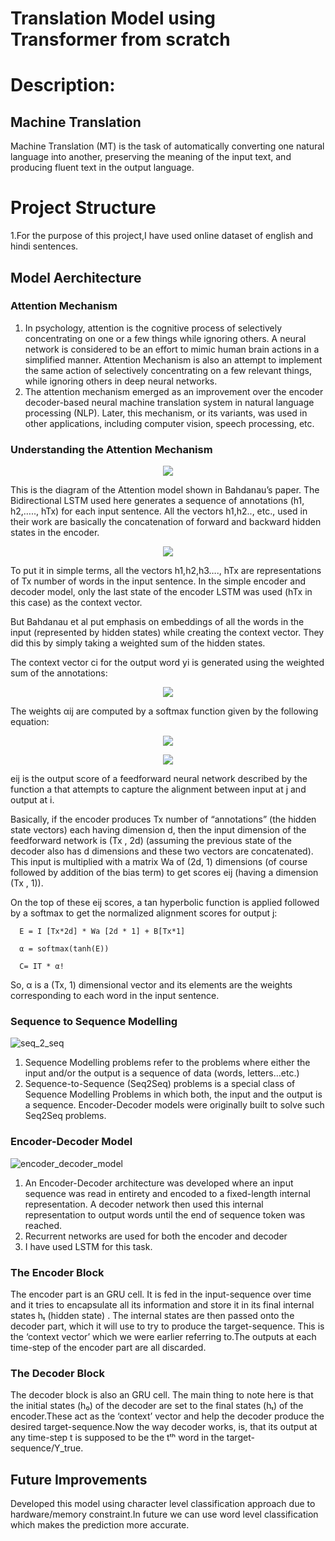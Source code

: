 # Translation Model using Transformer from scratch

# Description:

## Machine Translation
Machine Translation (MT) is the task of automatically converting one natural language into another, preserving the meaning of the input text, and producing fluent text in the output language.


# Project Structure

1.For the purpose of this project,I have used online dataset of english and hindi sentences.

## Model Aerchitecture 

### Attention Mechanism
1.    In psychology, attention is the cognitive process of selectively concentrating on one or a few things while ignoring others.
      A neural network is considered to be an effort to mimic human brain actions in a simplified manner. Attention Mechanism is also 
      an attempt to implement the same action of selectively concentrating on a few relevant things, while ignoring others in deep neural networks. 
2.    The attention mechanism emerged as an improvement over the encoder decoder-based neural machine translation system in natural language processing 
      (NLP). Later, this mechanism, or its variants, was used in other applications, including computer vision, speech processing, etc.
      
### Understanding the Attention Mechanism
<p align="center">
  <img src="https://user-images.githubusercontent.com/55678844/150070973-79d5fd02-4f2b-4b88-bf07-3dddd360deac.jpg" />
</p>

This is the diagram of the Attention model shown in Bahdanau’s paper. The Bidirectional LSTM used here generates a sequence of annotations (h1, h2,….., hTx) for each input sentence. All the vectors h1,h2.., etc., used in their work are basically the concatenation of forward and backward hidden states in the encoder.

<p align="center">
  <img src="https://user-images.githubusercontent.com/55678844/150071258-bc0298e5-3ff0-4464-bce4-050894e40be2.jpg" />
</p>


To put it in simple terms, all the vectors h1,h2,h3…., hTx are representations of Tx number of words in the input sentence. In the simple encoder and decoder model, only the last state of the encoder LSTM was used (hTx in this case) as the context vector.

But Bahdanau et al put emphasis on embeddings of all the words in the input (represented by hidden states) while creating the context vector. They did this by simply taking a weighted sum of the hidden states.

The context vector ci for the output word yi is generated using the weighted sum of the annotations:

<p align="center">
  <img src="https://user-images.githubusercontent.com/55678844/150071393-2ee9660e-991d-4d88-93a9-d2564a164e21.jpg" />
</p>

 The weights αij are computed by a softmax function given by the following equation:
 
 <p align="center">
  <img src="https://user-images.githubusercontent.com/55678844/150071553-49aabd76-7a99-4720-a509-f85ecb4e32e9.jpg" />
</p>
<p align="center">
  <img src="https://user-images.githubusercontent.com/55678844/150071656-f63d7e2f-5003-4185-9599-02c0ca1d0d8d.jpg" />
</p>

eij is the output score of a feedforward neural network described by the function a that attempts to capture the alignment between input at j and output at i.

Basically, if the encoder produces Tx number of “annotations” (the hidden state vectors) each having dimension d, then the input dimension of the feedforward network is 
(Tx , 2d) (assuming the previous state of the decoder also has d dimensions and these two vectors are concatenated). This input is multiplied with a matrix Wa of (2d, 1) dimensions (of course followed by addition of the bias term) to get scores eij (having a dimension (Tx , 1)).

On the top of these eij scores, a tan hyperbolic function is applied followed by a softmax to get the normalized alignment scores for output j:

      E = I [Tx*2d] * Wa [2d * 1] + B[Tx*1]

      α = softmax(tanh(E))

      C= IT * α!


So, α is a (Tx, 1) dimensional vector and its elements are the weights corresponding to each word in the input sentence.


### Sequence to Sequence Modelling
![seq_2_seq](https://user-images.githubusercontent.com/55678844/149960315-3e1f8269-0303-44c4-aa8e-5a54ee75c8d3.png)

1.  Sequence Modelling problems refer to the problems where either the input and/or the output is a sequence of data (words, letters…etc.)
2.  Sequence-to-Sequence (Seq2Seq) problems is a special class of Sequence Modelling Problems in which both, the input and the output is a sequence. 
Encoder-Decoder models were originally built to solve such Seq2Seq problems. 

### Encoder-Decoder Model
![encoder_decoder_model](https://user-images.githubusercontent.com/55678844/149959954-099b3ef4-3690-4ae9-98c9-d931db4e4cc8.png)

1. An Encoder-Decoder architecture was developed where an input sequence was read in entirety and encoded to a fixed-length internal representation.
   A decoder network then used this internal representation to output words until the end of sequence token was reached. 
2. Recurrent networks are used for both the encoder and decoder
3. I have used LSTM for this task.

### The Encoder Block
   The encoder part is an GRU cell. It is fed in the input-sequence over time and it tries to encapsulate all its information and store it in its 
   final internal states hₜ (hidden state) . The internal states are then passed onto the decoder part, which it will use to try 
   to produce the target-sequence. This is the ‘context vector’ which we were earlier referring to.The outputs at each time-step of the encoder part 
   are all discarded.
      
### The Decoder Block
   The decoder block is also an GRU cell. The main thing to note here is that the initial states (h₀) of the decoder are set to the final states 
   (hₜ) of the encoder.These act as the ‘context’ vector and help the decoder produce the desired target-sequence.Now the way decoder works, is, that 
   its output at any time-step t is supposed to be the tᵗʰ word in the target-sequence/Y_true. 
## Future Improvements
   Developed this model using character level classification approach due to hardware/memory constraint.In future we can use word level classification which makes the prediction more accurate.
   

